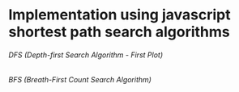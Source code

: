 # Implementation using javascript shortest path search algorithms
###### DFS (Depth-first Search Algorithm - First Plot)
###### BFS (Breath-First Count Search Algorithm)